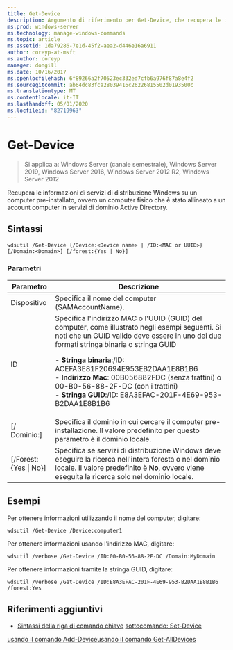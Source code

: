 ```yaml
---
title: Get-Device
description: Argomento di riferimento per Get-Device, che recupera le informazioni di servizi di distribuzione Windows su un computer pre-installato, ovvero un computer fisico che è stato allineato a un account computer in servizi di dominio Active Directory.
ms.prod: windows-server
ms.technology: manage-windows-commands
ms.topic: article
ms.assetid: 1da79286-7e1d-45f2-aea2-d446e16a6911
author: coreyp-at-msft
ms.author: coreyp
manager: dongill
ms.date: 10/16/2017
ms.openlocfilehash: 6f89266a2f70523ec332ed7cfb6a976f87a8e4f2
ms.sourcegitcommit: ab64dc83fca28039416c26226815502d0193500c
ms.translationtype: MT
ms.contentlocale: it-IT
ms.lasthandoff: 05/01/2020
ms.locfileid: "82719963"
---
```

# <a name="get-device"></a>Get-Device

> Si applica a: Windows Server (canale semestrale), Windows Server 2019, Windows Server 2016, Windows Server 2012 R2, Windows Server 2012

Recupera le informazioni di servizi di distribuzione Windows su un computer pre-installato, ovvero un computer fisico che è stato allineato a un account computer in servizi di dominio Active Directory.

## <a name="syntax"></a>Sintassi
```
wdsutil /Get-Device {/Device:<Device name> | /ID:<MAC or UUID>} [/Domain:<Domain>] [/forest:{Yes | No}]
```
### <a name="parameters"></a>Parametri
|Parametro|Descrizione|
|-------|--------|
|Dispositivo<Device name>|Specifica il nome del computer (SAMAccountName).|
|ID<MAC or UUID>|Specifica l'indirizzo MAC o l'UUID (GUID) del computer, come illustrato negli esempi seguenti. Si noti che un GUID valido deve essere in uno dei due formati stringa binaria o stringa GUID<p>-   **Stringa binaria**:/ID: ACEFA3E81F20694E953EB2DAA1E8B1B6<br />-   **Indirizzo Mac**: 00B056882FDC (senza trattini) o 00-B0-56-88-2F-DC (con i trattini)<br />-   **Stringa GUID**:/ID: E8A3EFAC-201F-4E69-953-B2DAA1E8B1B6|
|[/ Dominio:<Domain>]|Specifica il dominio in cui cercare il computer pre-installazione. Il valore predefinito per questo parametro è il dominio locale.|
|[/Forest: {Yes &#124; No}]|Specifica se servizi di distribuzione Windows deve eseguire la ricerca nell'intera foresta o nel dominio locale. Il valore predefinito è **No**, ovvero viene eseguita la ricerca solo nel dominio locale.|
## <a name="examples"></a>Esempi
Per ottenere informazioni utilizzando il nome del computer, digitare:
```
wdsutil /Get-Device /Device:computer1
```
Per ottenere informazioni usando l'indirizzo MAC, digitare:
```
wdsutil /verbose /Get-Device /ID:00-B0-56-88-2F-DC /Domain:MyDomain
```
Per ottenere informazioni tramite la stringa GUID, digitare:
```
wdsutil /verbose /Get-Device /ID:E8A3EFAC-201F-4E69-953-B2DAA1E8B1B6 /forest:Yes
```
## <a name="additional-references"></a>Riferimenti aggiuntivi
- [Sintassi della riga di comando chiave](command-line-syntax-key.md)
[sottocomando: Set-Device](subcommand-set-device.md)

[usando il comando Add-Device](using-the-add-device-command.md)[usando il comando Get-AllDevices](using-the-get-alldevices-command.md)
